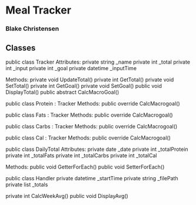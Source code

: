 # Meal Tracker

### Blake Christensen

## Classes

public class Tracker
Attributes:
private string _name
private int _total
private int _input
private int _goal
private datetime _inputTime

Methods:
private void UpdateTotal()
private int GetTotal()
private void SetTotal()
private int GetGoal()
private void SetGoal()
public void DisplayTotal()
public abstract CalcMacroGoal()


public class Protein : Tracker
Methods:
public override CalcMacrogoal()

public class Fats : Tracker
Methods:
public override CalcMacrogoal()

public class Carbs : Tracker
Methods:
public override CalcMacrogoal()

public class Cal : Tracker
Methods:
public override CalcMacrogoal()


public class DailyTotal
Attributes:
private date _date
private int _totalProtein
private int _totalFats
private int _totalCarbs
private int _totalCal

Methods:
public void GetterForEach()
public void SetterForEach()


public class Handler
private datetime _startTime
private string _filePath
private list<DailyTotal> _totals

private int CalcWeekAvg()
public void DisplayAvg()